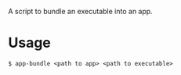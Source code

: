 A script to bundle an executable into an app.

# Usage

```
$ app-bundle <path to app> <path to executable>
```
